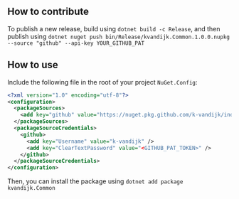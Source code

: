 
## How to contribute

To publish a new release, build using `dotnet build -c Release`, and then publish using `dotnet nuget push bin/Release/kvandijk.Common.1.0.0.nupkg --source "github" --api-key YOUR_GITHUB_PAT`

## How to use

Include the following file in the root of your project `NuGet.Config`:

```xml
<?xml version="1.0" encoding="utf-8"?>
<configuration>
  <packageSources>
    <add key="github" value="https://nuget.pkg.github.com/k-vandijk/index.json" />
  </packageSources>
  <packageSourceCredentials>
    <github>
      <add key="Username" value="k-vandijk" />
      <add key="ClearTextPassword" value="<GITHUB_PAT_TOKEN>" />
    </github>
  </packageSourceCredentials>
</configuration>
```

Then, you can install the package using `dotnet add package kvandijk.Common`